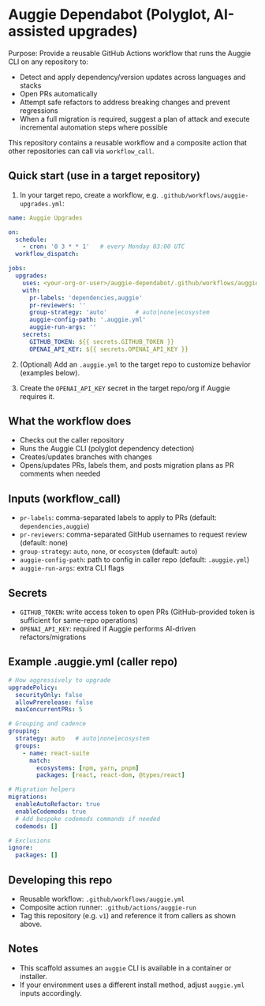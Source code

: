 # Auggie Dependabot (Polyglot, AI-assisted upgrades)

Purpose: Provide a reusable GitHub Actions workflow that runs the Auggie CLI on any repository to:
- Detect and apply dependency/version updates across languages and stacks
- Open PRs automatically
- Attempt safe refactors to address breaking changes and prevent regressions
- When a full migration is required, suggest a plan of attack and execute incremental automation steps where possible

This repository contains a reusable workflow and a composite action that other repositories can call via `workflow_call`.

## Quick start (use in a target repository)

1) In your target repo, create a workflow, e.g. `.github/workflows/auggie-upgrades.yml`:

```yaml
name: Auggie Upgrades

on:
  schedule:
    - cron: '0 3 * * 1'   # every Monday 03:00 UTC
  workflow_dispatch:

jobs:
  upgrades:
    uses: <your-org-or-user>/auggie-dependabot/.github/workflows/auggie.yml@v1
    with:
      pr-labels: 'dependencies,auggie'
      pr-reviewers: ''
      group-strategy: 'auto'        # auto|none|ecosystem
      auggie-config-path: '.auggie.yml'
      auggie-run-args: ''
    secrets:
      GITHUB_TOKEN: ${{ secrets.GITHUB_TOKEN }}
      OPENAI_API_KEY: ${{ secrets.OPENAI_API_KEY }}
```

2) (Optional) Add an `.auggie.yml` to the target repo to customize behavior (examples below).

3) Create the `OPENAI_API_KEY` secret in the target repo/org if Auggie requires it.

## What the workflow does
- Checks out the caller repository
- Runs the Auggie CLI (polyglot dependency detection)
- Creates/updates branches with changes
- Opens/updates PRs, labels them, and posts migration plans as PR comments when needed

## Inputs (workflow_call)
- `pr-labels`: comma-separated labels to apply to PRs (default: `dependencies,auggie`)
- `pr-reviewers`: comma-separated GitHub usernames to request review (default: none)
- `group-strategy`: `auto`, `none`, or `ecosystem` (default: `auto`)
- `auggie-config-path`: path to config in caller repo (default: `.auggie.yml`)
- `auggie-run-args`: extra CLI flags

## Secrets
- `GITHUB_TOKEN`: write access token to open PRs (GitHub-provided token is sufficient for same-repo operations)
- `OPENAI_API_KEY`: required if Auggie performs AI-driven refactors/migrations

## Example .auggie.yml (caller repo)
```yaml
# How aggressively to upgrade
upgradePolicy:
  securityOnly: false
  allowPrerelease: false
  maxConcurrentPRs: 5

# Grouping and cadence
grouping:
  strategy: auto   # auto|none|ecosystem
  groups:
    - name: react-suite
      match:
        ecosystems: [npm, yarn, pnpm]
        packages: [react, react-dom, @types/react]

# Migration helpers
migrations:
  enableAutoRefactor: true
  enableCodemods: true
  # Add bespoke codemods commands if needed
  codemods: []

# Exclusions
ignore:
  packages: []
```

## Developing this repo
- Reusable workflow: `.github/workflows/auggie.yml`
- Composite action runner: `.github/actions/auggie-run`
- Tag this repository (e.g. `v1`) and reference it from callers as shown above.

## Notes
- This scaffold assumes an `auggie` CLI is available in a container or installer.
- If your environment uses a different install method, adjust `auggie.yml` inputs accordingly.

